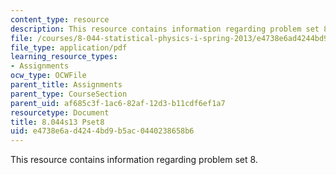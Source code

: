 ```yaml
---
content_type: resource
description: This resource contains information regarding problem set 8.
file: /courses/8-044-statistical-physics-i-spring-2013/e4738e6ad4244bd9b5ac0440238658b6_MIT8_044S13_ps8.pdf
file_type: application/pdf
learning_resource_types:
- Assignments
ocw_type: OCWFile
parent_title: Assignments
parent_type: CourseSection
parent_uid: af685c3f-1ac6-82af-12d3-b11cdf6ef1a7
resourcetype: Document
title: 8.044s13 Pset8
uid: e4738e6a-d424-4bd9-b5ac-0440238658b6
---
```

This resource contains information regarding problem set 8.

